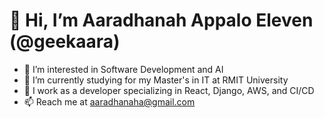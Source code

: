 # 👋 Hi, I’m Aaradhanah Appalo Eleven (@geekaara)
- 👀 I’m interested in Software Development and AI
- 🌱 I’m currently studying for my Master's in IT at RMIT University
- 💼 I work as a developer specializing in React, Django, AWS, and CI/CD
- 📫 Reach me at aaradhanaha@gmail.com

<!---
geekaara/geekaara is a ✨ special ✨ repository because its `README.md` (this file) appears on your GitHub profile.
You can click the Preview link to take a look at your changes.
--->
